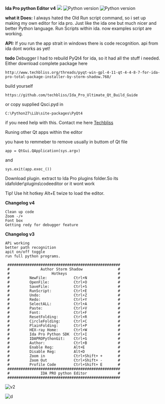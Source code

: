 **Ida Pro python Editor v4**
[![](https://img.shields.io/badge/Twitter--blue.svg?maxAge=2592000)](https://twitter.com/zadow28) ![Python version](https://img.shields.io/badge/python-2.7-brightgreen.svg?maxAge=2592000) ![Python version](https://img.shields.io/badge/Ida-plugin-red.svg?maxAge=2592000)

**what it Does:**
I always hated the Old Run script command, so i set up making my own editor for ida pro.
Just like the ida one but much nicer and better
Python language.
Run Scripts within ida.
now examples script are working.

**API:**
If you run the app strait in windows there is code recognition.
api from ida dont works as yet!


**todo**
Debugger
I had to rebuild PyQt4 for ida, so it had all the stuff i needed.
Either download complete package here
```
http://www.techbliss.org/threads/pyqt-win-gpl-4-11-qt-4-4-8-7-for-ida-pro-total-package-installer-by-storm-shadow.768/
```

build yourself

```
https://github.com/techbliss/Ida_Pro_Ultimate_Qt_Build_Guide
```

or copy supplied Qsci.pyd in

```
C:\Python27\Lib\site-packages\PyQt4
```

if you need help with this.
Contact me here [Techbliss](http://www.techbliss.org/threads/ida-pro-prebuild-pyqt4-ida-pro_pyqt5-regular-python-2-7x86.683/)



Runing other Qt apps within the editor

you have to remmeber to remove
usually in buttom of Qt file
```
app = QtGui.QApplication(sys.argv)
```
and
```
sys.exit(app.exec_())
```


Download plugin.
extract to Ida Pro plugins folder.So its idafolder\plugins\codeeditor
or it wont work

Tip!
Use hit hotkey Alt+E twize to load the editor.


**Changelog v4**
```
Clean up code
Zoom -/+
Font box
Getting redy for debugger feature
```

**Changelog v3**
```
APi working
better path recognition
apit on/off toggle
run full python programs.
```

```
 ###################################################
 #              Author Storm Shadow                # 
 #                   Hotkeys                       # 
 #         NewFile:            Ctrl+N              #
 #         OpenFile:           Ctrl+O              #
 #         SaveFile:           Ctrl+S              #
 #         RunScript:          Ctrl+E              #
 #         Undo:               Ctrl+Z              #
 #         Redo:               Ctrl+Y              #
 #         SelectALL:          Ctrl+A              #
 #         Paste:              Ctrl+V              #
 #         Font:               Ctrl+F              #
 #         ResetFolding:       Ctrl+R              #
 #         CircleFolding:      Ctrl+C              #
 #         PlainFolding:       Ctrl+P              #
 #         HEX-ray Home:       Ctrl+W              #
 #         Ida Pro Python SDK  Ctrl+I              #
 #         IDAPROPythonGit:    Ctrl+G              #
 #         Author:             Ctrl+B              #
 #         Enable Reg:         Alt+E               #
 #         Disable Reg:        Alt+D               #
 #         Zoom in             Ctrl+Shift+ +       #
 #         Zoom Out            Ctrl+Shift+ -       #
 #         Profile Code        Ctrl+Shift+ E       #
 ###################################################
 #              IDA PRO python Editor              #
 ###################################################
```






![v2](https://cloud.githubusercontent.com/assets/3592375/8766467/26a85fe2-2e39-11e5-9c75-a97259a7a7ad.png)



![d](https://cloud.githubusercontent.com/assets/3592375/11515674/4e940c26-987f-11e5-805c-3cbef0069c99.png)







